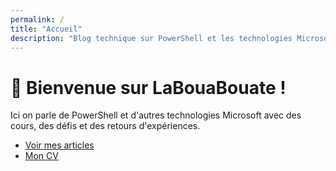 ```yaml
---
permalink: /
title: "Accueil"
description: "Blog technique sur PowerShell et les technologies Microsoft pour l'administration système"
---
```


# 👋 Bienvenue sur <span>LaBouaBouate</span> !

Ici on parle de PowerShell et d'autres technologies Microsoft avec des cours, des défis et des retours d'expériences.

- [Voir mes articles](/blog)
- [Mon CV](/cv)
